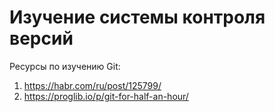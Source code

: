 # Изучение системы контроля версий

Ресурсы по изучению Git:
1. <a href="https://habr.com/ru/post/125799/"> https://habr.com/ru/post/125799/ </a> <br>
2. <a href="https://proglib.io/p/git-for-half-an-hour/"> https://proglib.io/p/git-for-half-an-hour/</a> <br>

